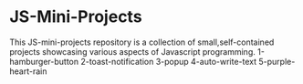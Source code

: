 # JS-Mini-Projects
This JS-mini-projects repository is a collection of small,self-contained projects showcasing various aspects of Javascript programming.
1-hamburger-button
2-toast-notification
3-popup
4-auto-write-text
5-purple-heart-rain
